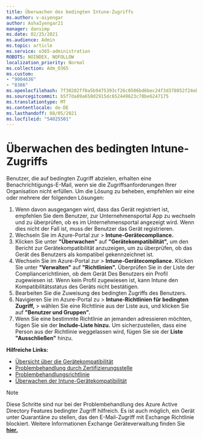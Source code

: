 ```yaml
---
title: Überwachen des bedingten Intune-Zugriffs
ms.author: v-aiyengar
author: AshaIyengar21
manager: dansimp
ms.date: 02/25/2021
ms.audience: Admin
ms.topic: article
ms.service: o365-administration
ROBOTS: NOINDEX, NOFOLLOW
localization_priority: Normal
ms.collection: Adm_O365
ms.custom:
- "9004636"
- "8386"
ms.openlocfilehash: 7f30202ff0a5b9475393cf26c0506bd6bec24f3d378052f24ebf7f327cf84689
ms.sourcegitcommit: b5f7da89a650d2915dc652449623c78be6247175
ms.translationtype: MT
ms.contentlocale: de-DE
ms.lasthandoff: 08/05/2021
ms.locfileid: "54025501"
---
```

# <a name="monitor-intune-conditional-access"></a>Überwachen des bedingten Intune-Zugriffs

Benutzer, die auf bedingten Zugriff abzielen, erhalten eine Benachrichtigungs-E-Mail, wenn sie die Zugriffsanforderungen Ihrer Organisation nicht erfüllen. Um die Lösung zu beheben, empfehlen wir eine oder mehrere der folgenden Lösungen:

1. Wenn davon ausgegangen wird, dass das Gerät registriert ist, empfehlen Sie dem Benutzer, zur Unternehmensportal App zu wechseln und zu überprüfen, ob es im Unternehmensportal angezeigt wird. Wenn dies nicht der Fall ist, muss der Benutzer das Gerät registrieren.
1. Wechseln Sie im Azure-Portal zur  >  **Intune-Gerätecompliance.** 
1. Klicken Sie unter **"Überwachen"** auf **"Gerätekompatibilität",** um den Bericht zur Gerätekompatibilität anzuzeigen, um zu überprüfen, ob das Gerät des Benutzers als kompatibel gekennzeichnet ist.
1. Wechseln Sie im Azure-Portal zur  >  **Intune-Gerätecompliance.** Klicken Sie unter **"Verwalten"** auf **"Richtlinien".** Überprüfen Sie in der Liste der Compliancerichtlinien, ob dem Gerät Des Benutzers ein Profil zugewiesen ist. Wenn kein Profil zugewiesen ist, kann Intune den Kompatibilitätsstatus des Geräts nicht bestätigen.
1. Bearbeiten Sie die Zuweisung des bedingten Zugriffs des Benutzers.
1. Navigieren Sie im Azure-Portal zu   >  **Intune-Richtlinien für bedingten Zugriff,**  >  wählen Sie eine Richtlinie aus der Liste aus, und klicken Sie auf **"Benutzer und Gruppen".**
1. Wenn Sie eine bestimmte Richtlinie an jemanden adressieren möchten, fügen Sie sie der **Include-Liste hinzu.** Um sicherzustellen, dass eine Person aus der Richtlinie weggelassen wird, fügen Sie sie der **Liste "Ausschließen"** hinzu.

**Hilfreiche Links:**

- [Übersicht über die Gerätekompatibilität](https://docs.microsoft.com/intune/device-compliance-get-started)
- [Problembehandlung durch Zertifizierungsstelle](https://docs.microsoft.com/intune/troubleshoot-conditional-access)
- [Problembehandlungsrichtlinie](https://docs.microsoft.com/intune/troubleshoot-policies-in-microsoft-intune)
- [Überwachen der Intune-Gerätekompatibilität](https://docs.microsoft.com/intune/compliance-policy-monitor)

> [!NOTE]
> Diese Schritte sind nur bei der Problembehandlung des Azure Active Directory Features bedingter Zugriff hilfreich. Es ist auch möglich, ein Gerät unter Quarantäne zu stellen, das den E-Mail-Zugriff mit Exchange Richtlinie blockiert. Weitere Informationen Exchange Geräteverwaltung finden Sie [**hier.**](https://docs.microsoft.com/previous-versions/office/exchange-server-2010/ff959225(v=exchg.141))
